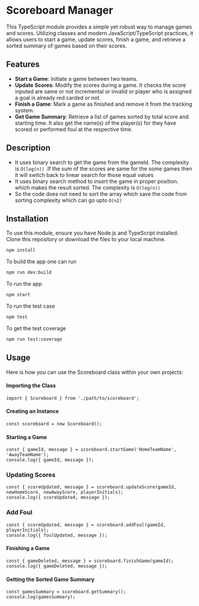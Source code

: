 # Scoreboard Manager

This TypeScript module provides a simple yet robust way to manage games and scores. Utilizing classes and modern JavaScript/TypeScript practices, it allows users to start a game, update scores, finish a game, and retrieve a sorted summary of games based on their scores.

## Features

- **Start a Game**: Initiate a game between two teams.
- **Update Scores**: Modify the scores during a game. It checks the score inputed are same or not incremental or invalid or player who is assigned a goal is already red carded or not.
- **Finish a Game**: Mark a game as finished and remove it from the tracking system.
- **Get Game Summary**: Retrieve a list of games sorted by total score and starting time. It also get the name(s) of the player(s) for they have scored or performed foul at the respective time.

## Description
- It uses binary search to get the game from the gameId. The complexity is ```O(log(n))``` .If the sum of the scores are same for the some games then it will switch back to linear search for those equal values 
- It uses binary search method to insert the game in proper position. which makes the result sorted. The complexity is ```O(log(n))```
- So the code does not need to sort the array which save the code from sorting complexity which can go upto ```O(n2)```

## Installation

To use this module, ensure you have Node.js and TypeScript installed. Clone this repository or download the files to your local machine.

```bash
npm install
```
To build the app one can run

```bash
npm run dev:build
```
To run the app

```bash
npm start
```

To run the test case 

```bash
npm test
```

To get the test coverage

```bash
npm run test:coverage
```


## Usage

Here is how you can use the Scoreboard class within your own projects:

#### Importing the Class

```
import { Scoreboard } from './path/to/scoreboard';
```

#### Creating an Instance

```
const scoreboard = new Scoreboard();
```

#### Starting a Game

```
const { gameId, message } = scoreboard.startGame('HomeTeamName', 'AwayTeamName');
console.log({ gameId, message });

```

### Updating Scores

```
const { scoreUpdated, message } = scoreboard.updateScore(gameId, newHomeScore, newAwayScore, playerInitials);
console.log({ scoreUpdated, message });
```

### Add Foul

```
const { scoreUpdated, message } = scoreboard.addFoul(gameId, playerInitials);
console.log({ foulUpdated, message });
```

#### Finishing a Game

```
const { gameDeleted, message } = scoreboard.finishGame(gameId);
console.log({ gameDeleted, message });
```
#### Getting the Sorted Game Summary

```
const gamesSummary = scoreboard.getSummary();
console.log(gamesSummary);
```

